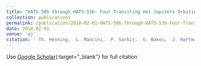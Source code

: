 ```yaml
---
title: "HATS-50b through HATS-53b: Four Transiting Hot Jupiters Orbiting G-type Stars Discovered by the HATSouth Survey"
collection: publications
permalink: /publication/2018-02-01-HATS-50b-through-HATS-53b-Four-Transiting-Hot-Jupiters-Orbiting-G-type-Stars-Discovered-by-the-HATSouth-Survey
date: 2018-02-01
venue: 'aj'
citation: ' Th. Henning,  L. Mancini,  P. Sarkis,  G. Bakos,  J. Hartman,  D. Bayliss,  J. Bento,  W. Bhatti,  R. Brahm,  S. Ciceri,  Z. Csubry,  M. de Val-Borro,  N. Espinoza,  B. Fulton,  A. Howard,  H. Isaacson,  A. Jordán,  G. Marcy,  K. Penev,  M. Rabus,  V. Suc,  T. Tan,  C. Tinney,  D. Wright,  G. Zhou,  S. Durkan,  J. Lazar,  I. Papp,  P. Sari, &quot;HATS-50b through HATS-53b: Four Transiting Hot Jupiters Orbiting G-type Stars Discovered by the HATSouth Survey.&quot; aj, 2018.'
---
```

Use [Google Scholar](https://scholar.google.com/scholar?q=HATS+50b+through+HATS+53b:+Four+Transiting+Hot+Jupiters+Orbiting+G+type+Stars+Discovered+by+the+HATSouth+Survey){:target="_blank"} for full citation